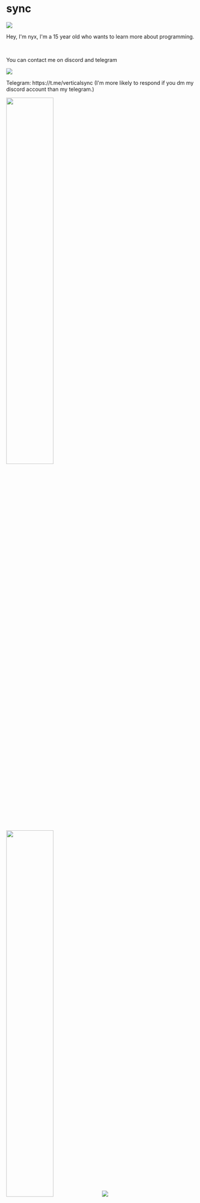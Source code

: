 <p align="center">
  <h1>sync</h1>
  <a href="https://komarev.com/ghpvc"> <img align="center" src="https://komarev.com/ghpvc/?username=verticalsync"/></a>
  
  <p>Hey, I'm nyx, I'm a 15 year old who wants to learn more about programming.</p>
  <br>
  <p>You can contact me on discord and telegram</p>

  <a href="https://discord.com/users/328165170536775680"> <img align="center" src="https://lanyard.cnrad.dev/api/328165170536775680"/></a>
  
  <p>Telegram: https://t.me/verticalsync (I'm more likely to respond if you dm my discord account than my telegram.)</p>

  <img height="50%" width="auto" src ="https://github-readme-stats.vercel.app/api?username=verticalsync&show_icons=true&count_private=true&theme=dracula&hide_border=true&hide=issues,contribs&bg_color=00000000">
  <img height="50%" width="auto" src ="https://github-readme-stats.vercel.app/api/top-langs/?username=verticalsync&layout=compact&hide_border=true&theme=dracula&bg_color=00000000&langs_count=6&hide=jupyter%20notebook,tex,css,php&exclude_repo=Pacman-AI">
  <img src ="https://github-readme-streak-stats.herokuapp.com?user=verticalsync&theme=dracula&hide_border=true&background=FFFFFF00">
</p>
